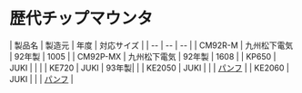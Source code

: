 # 歴代チップマウンタ


| 製品名 | 製造元 | 年度 | 対応サイズ |
| -- | -- | -- |
| CM92R-M | 九州松下電気 | 92年製 | 1005 |
| CM92P-MX | 九州松下電気 | 92年製 | 1608 |
| KP650 | JUKI | | | 
| KE720 | JUKI | 93年製| | 
| KE2050 | JUKI | | | [パンフ](http://www.juki.co.jp/smt/dl/gltc/ke_205060.pdf) |
| KE2060 | JUKI | | | [パンフ](http://www.juki.co.jp/smt/dl/gltc/ke_205060.pdf) |